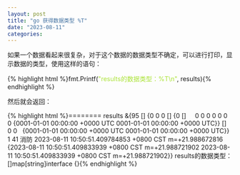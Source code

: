 ```yaml
---
layout: post
title: "go 获得数据类型 %T"
date: "2023-08-11"
categories: 
---
```

<p>如果一个数据看起来很复杂，对于这个数据的数据类型不确定，可以进行打印，显示数据的类型，使用这样的语句：</p>
{% highlight html %}fmt.Printf(<span style="color:#abe338">&quot;results的数据类型：%T\n&quot;</span>, results){% endhighlight %}
<p>然后就会返回：</p>
{% highlight html %}======== results &amp;{95 [] {0 0 0 [] {0 []&nbsp;&nbsp;&nbsp;&nbsp; 0 0 0 0 0 0 0 {0001-01-01 00:00:00 +0000 UTC 0001-01-01 00:00:00 +0000 UTC}} []&nbsp;&nbsp; 0 0&nbsp;&nbsp; {0001-01-01 00:00:00 +0000 UTC 0001-01-01 00:00:00 +0000 UTC}} 1 41 消防 2023-08-11 10:50:51.409784853 +0800 CST m=+21.988672816 {2023-08-11 10:50:51.409833939 +0800 CST m=+21.988721902 2023-08-11 10:50:51.409833939 +0800 CST m=+21.988721902}}
results的数据类型：[]map[string]interface {}{% endhighlight %}
<p>&nbsp;</p>
